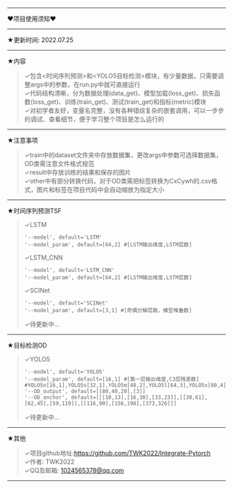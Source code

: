 ***
&#10084;项目使用须知&#10084;
***
&#9733;更新时间: 2022.07.25
***
&#9733;内容
>&#10003;包含<时间序列预测>和<YOLO5目标检测>模块，有少量数据，只需要调整args中的参数，在run.py中就可直接运行  
>&#10003;代码结构清晰，分为数据处理(data_get)、模型加载(loss_get)、损失函数(loss_get)、训练(train_get)、测试(train_get)和指标(metric)模块  
>&#10003;对初学者友好，变量名完整，没有各种错综复杂的嵌套调用，可以一步步的调试、查看细节，便于学习整个项目是怎么运行的  
***
&#9733;注意事项
>&#10003;train中的dataset文件夹中存放数据集，更改args中参数可选择数据集，OD类需注意文件格式规范  
>&#10003;result中存放训练的结果和保存的图片  
>&#10003;other中有部分转换代码，对于OD类需把标签转换为CxCywh的.csv格式，图片和标签在项目代码中会自动缩放为指定大小  
***
&#9733;时间序列预测TSF
>&#10003;LSTM  
>```
>'--model', default='LSTM'
>'--model_param', default=[64,2] #[LSTM输出维度,LSTM层数]
>```
>&#10003;LSTM_CNN  
>```
>'--model', default='LSTM_CNN'
>'--model_param', default=[64,2] #[LSTM输出维度,LSTM层数]
>```
>&#10003;SCINet  
>```
>'--model', default='SCINet'
>'--model_param', default=[3,1] #[奇偶分解层数，模型堆叠数]
>```
>&#10003;待更新中...
***
&#9733;目标检测OD
>&#10003;YOLO5  
>```
>'--model', default='YOLO5'
>'--model_param', default=[16,1] #[第一层输出维度,C3层残差数] #YOLO5n[16,1],YOLO5s[32,1],YOLO5m[48,2],YOLO5l[64,3],YOLO5x[80,4]
>'--OD_output', default=[[80,40,20],[3]]
>'--OD_anchor', default=[[[10,13],[16,30],[33,23]],[[30,61],[62,45],[59,119]],[[116,90],[156,198],[373,326]]]
>```
>&#10003;待更新中...
***
&#9733;其他
>&#10003;项目github地址:https://github.com/TWK2022/Integrate-Pytorch  
>&#10003;作者: TWK2022  
>&#10003;QQ及邮箱: 1024565378@qq.com  
***
